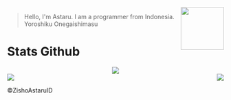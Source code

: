 <img align="right" width="100" height="100" src="https://avatars.githubusercontent.com/ZishoAstaruID">

> Hello, I'm Astaru. I am a programmer from Indonesia. Yoroshiku Onegaishimasu

# Stats Github
<div align="center"><img src="https://github-profile-trophy.vercel.app/?username=ZishoAstaruID&theme=dracula&count_private=true"></div>
<img align="right" src="https://github-readme-stats.vercel.app/api/top-langs/?username=ZishoAstaruID&theme=tokyonight&hide=batchfile&langs_count=10">
<img align="center" src="https://github-readme-stats.vercel.app/api?username=ZishoAstaruID&bg_color=30,000428,004e92&title_color=fff&text_color=fff">

©ZishoAstaruID

